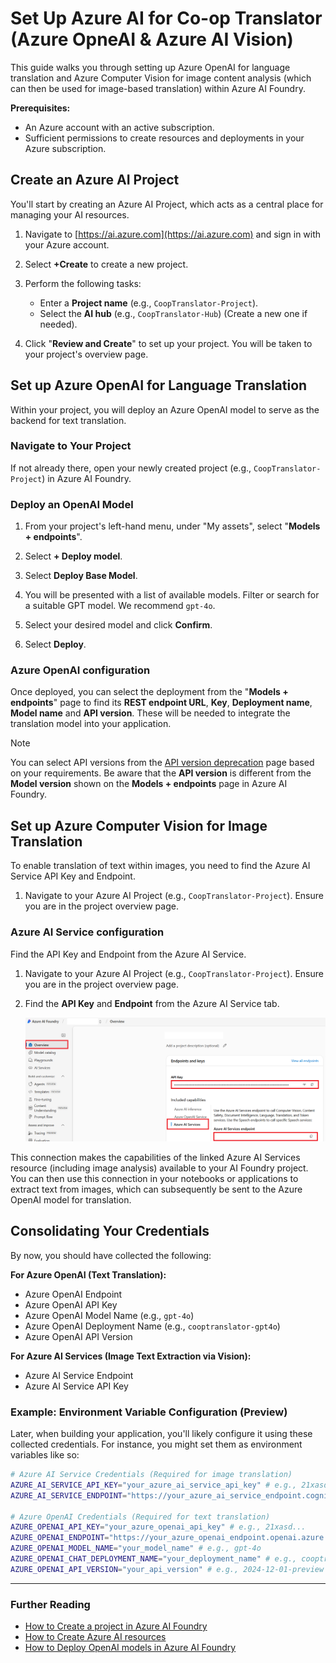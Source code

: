 # Set Up Azure AI for Co-op Translator (Azure OpneAI & Azure AI Vision)

This guide walks you through setting up Azure OpenAI for language translation and Azure Computer Vision for image content analysis (which can then be used for image-based translation) within Azure AI Foundry.

**Prerequisites:**
- An Azure account with an active subscription.
- Sufficient permissions to create resources and deployments in your Azure subscription.

## Create an Azure AI Project

You'll start by creating an Azure AI Project, which acts as a central place for managing your AI resources.

1. Navigate to [https://ai.azure.com](https://ai.azure.com) and sign in with your Azure account.

1. Select **+Create** to create a new project.

1. Perform the following tasks:
   - Enter a **Project name** (e.g., `CoopTranslator-Project`).
   - Select the **AI hub**  (e.g., `CoopTranslator-Hub`) (Create a new one if needed).

1. Click "**Review and Create**" to set up your project. You will be taken to your project's overview page.

## Set up Azure OpenAI for Language Translation

Within your project, you will deploy an Azure OpenAI model to serve as the backend for text translation.

### Navigate to Your Project

If not already there, open your newly created project (e.g., `CoopTranslator-Project`) in Azure AI Foundry.

### Deploy an OpenAI Model

1. From your project's left-hand menu, under "My assets", select "**Models + endpoints**".

1. Select **+ Deploy model**.

1. Select **Deploy Base Model**.

1. You will be presented with a list of available models. Filter or search for a suitable GPT model. We recommend `gpt-4o`.

1. Select your desired model and click **Confirm**.

1. Select **Deploy**.

### Azure OpenAI configuration

Once deployed, you can select the deployment from the "**Models + endpoints**" page to find its **REST endpoint URL**, **Key**, **Deployment name**, **Model name** and **API version**. These will be needed to integrate the translation model into your application.

> [!NOTE]
> You can select API versions from the [API version deprecation](https://learn.microsoft.com/azure/ai-services/openai/api-version-deprecation) page based on your requirements. Be aware that the **API version** is different from the **Model version** shown on the **Models + endpoints** page in Azure AI Foundry.

## Set up Azure Computer Vision for Image Translation

To enable translation of text within images, you need to find the Azure AI Service API Key and Endpoint.

1. Navigate to your Azure AI Project (e.g., `CoopTranslator-Project`). Ensure you are in the project overview page.

### Azure AI Service configuration

Find the API Key and Endpoint from the Azure AI Service.

1. Navigate to your Azure AI Project (e.g., `CoopTranslator-Project`). Ensure you are in the project overview page.

1. Find the **API Key** and **Endpoint** from the Azure AI Service tab.

    ![Find API Key and Endpoint](./imgs/find-azure-ai-info.png)

This connection makes the capabilities of the linked Azure AI Services resource (including image analysis) available to your AI Foundry project. You can then use this connection in your notebooks or applications to extract text from images, which can subsequently be sent to the Azure OpenAI model for translation.

## Consolidating Your Credentials

By now, you should have collected the following:

**For Azure OpenAI (Text Translation):**
- Azure OpenAI Endpoint
- Azure OpenAI API Key
- Azure OpenAI Model Name (e.g., `gpt-4o`)
- Azure OpenAI Deployment Name (e.g., `cooptranslator-gpt4o`)
- Azure OpenAI API Version

**For Azure AI Services (Image Text Extraction via Vision):**
- Azure AI Service Endpoint
- Azure AI Service API Key

### Example: Environment Variable Configuration (Preview)

Later, when building your application, you'll likely configure it using these collected credentials. For instance, you might set them as environment variables like so:

```bash
# Azure AI Service Credentials (Required for image translation)
AZURE_AI_SERVICE_API_KEY="your_azure_ai_service_api_key" # e.g., 21xasd...
AZURE_AI_SERVICE_ENDPOINT="https://your_azure_ai_service_endpoint.cognitiveservices.azure.com/"

# Azure OpenAI Credentials (Required for text translation)
AZURE_OPENAI_API_KEY="your_azure_openai_api_key" # e.g., 21xasd...
AZURE_OPENAI_ENDPOINT="https://your_azure_openai_endpoint.openai.azure.com/"
AZURE_OPENAI_MODEL_NAME="your_model_name" # e.g., gpt-4o
AZURE_OPENAI_CHAT_DEPLOYMENT_NAME="your_deployment_name" # e.g., cooptranslator-gpt4o
AZURE_OPENAI_API_VERSION="your_api_version" # e.g., 2024-12-01-preview
```

---

### Further Reading

- [How to Create a project in Azure AI Foundry](https://learn.microsoft.com/azure/ai-foundry/how-to/create-projects?tabs=ai-studio)
- [How to Create Azure AI resources](https://learn.microsoft.com/azure/ai-foundry/how-to/create-azure-ai-resource?tabs=portal)
- [How to Deploy OpenAI models in Azure AI Foundry](https://learn.microsoft.com/en-us/azure/ai-foundry/how-to/deploy-models-openai)
